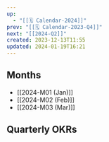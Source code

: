 ```yaml
---
up:
  - "[[🗓️ Calendar-2024]]"
prev: "[[🗓️ Calendar-2023-Q4]]"
next: "[[2024-Q2]]"
created: 2023-12-13T11:55
updated: 2024-01-19T16:21
---
```


## Months
- [[2024-M01 (Jan)]]
- [[2024-M02 (Feb)]]
- [[2024-M03 (Mar)]]

## Quarterly OKRs

